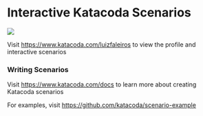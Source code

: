 # Interactive Katacoda Scenarios

[![](http://shields.katacoda.com/katacoda/luizfaleiros/count.svg)](https://www.katacoda.com/luizfaleiros "Get your profile on Katacoda.com")

Visit https://www.katacoda.com/luizfaleiros to view the profile and interactive scenarios

### Writing Scenarios
Visit https://www.katacoda.com/docs to learn more about creating Katacoda scenarios

For examples, visit https://github.com/katacoda/scenario-example
